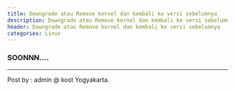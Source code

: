 ```yaml
---
title: Downgrade atau Remove kernel dan kembali ke versi sebelumnya
description: Downgrade atau Remove kernel dan kembali ke versi sebelumnya
header: Downgrade atau Remove kernel dan kembali ke versi sebelumnya
categories: Linux
---
```


### SOONNN....

----------------------

Post by : admin @ kost Yogyakarta.

